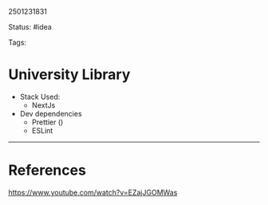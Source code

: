 2501231831

Status: #idea

Tags: 

# University Library

- Stack Used:
	- NextJs
- Dev dependencies
	- Prettier ()
	- ESLint 


---
# References
https://www.youtube.com/watch?v=EZajJGOMWas